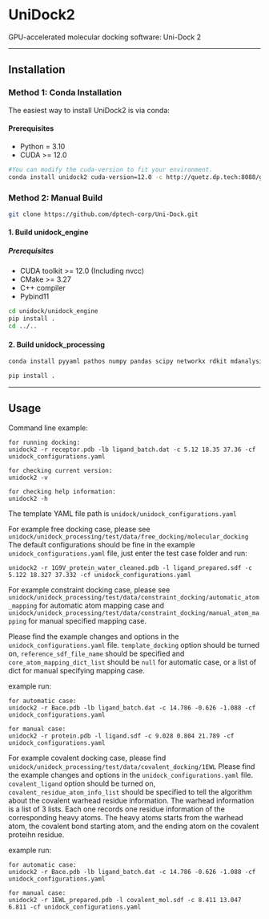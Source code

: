 # UniDock2
GPU-accelerated molecular docking software: Uni-Dock 2

---

## Installation
### Method 1: Conda Installation
The easiest way to install UniDock2 is via conda:

#### Prerequisites
* Python = 3.10
* CUDA >= 12.0

```sh
#You can modify the cuda-version to fit your environment.
conda install unidock2 cuda-version=12.0 -c http://quetz.dp.tech:8088/get/baymax -c conda-forge --no-repodata-use-zst 
```

### Method 2: Manual Build
```sh
git clone https://github.com/dptech-corp/Uni-Dock.git
```

#### 1. Build unidock_engine
##### Prerequisites
* CUDA toolkit >= 12.0 (Including nvcc)
* CMake >= 3.27
* C++ compiler
* Pybind11

```sh
cd unidock/unidock_engine
pip install .
cd ../..
```

#### 2. Build unidock_processing
```sh
conda install pyyaml pathos numpy pandas scipy networkx rdkit mdanalysis openbabel pdbfixer openmm cuda-version=12.0 msys_viparr_lpsolve55 ambertools_stable -c http://quetz.dp.tech:8088/get/baymax -c conda-forge --no-repodata-use-zst

pip install .
```

---
## Usage
Command line example:
```
for running docking:
unidock2 -r receptor.pdb -lb ligand_batch.dat -c 5.12 18.35 37.36 -cf unidock_configurations.yaml

for checking current version:
unidock2 -v

for checking help information:
unidock2 -h
```

The template YAML file path is `unidock/unidock_configurations.yaml`

For example free docking case, please see `unidock/unidock_processing/test/data/free_docking/molecular_docking`
The default configurations should be fine in the example `unidock_configurations.yaml` file, just enter the test case folder and run:
```
unidock2 -r 1G9V_protein_water_cleaned.pdb -l ligand_prepared.sdf -c 5.122 18.327 37.332 -cf unidock_configurations.yaml
```

For example constraint docking case, please see `unidock/unidock_processing/test/data/constraint_docking/automatic_atom_mapping` for automatic atom mapping case and `unidock/unidock_processing/test/data/constraint_docking/manual_atom_mapping` for manual specified mapping case.

Please find the example changes and options in the `unidock_configurations.yaml` file. `template_docking` option should be turned on, `reference_sdf_file_name` should be specified and `core_atom_mapping_dict_list` should be `null` for automatic case, or a list of dict for manual specifying mapping case.

example run:
```
for automatic case:
unidock2 -r Bace.pdb -lb ligand_batch.dat -c 14.786 -0.626 -1.088 -cf unidock_configurations.yaml

for manual case:
unidock2 -r protein.pdb -l ligand.sdf -c 9.028 0.804 21.789 -cf unidock_configurations.yaml
```

For example covalent docking case, please find `unidock/unidock_processing/test/data/covalent_docking/1EWL`
Please find the example changes and options in the `unidock_configurations.yaml` file. `covalent_ligand` option should be turned on, `covalent_residue_atom_info_list` should be specified to tell the algorithm about the covalent warhead residue information. The warhead information is a list of 3 lists. Each one records one residue information of the corresponding heavy atoms. The heavy atoms starts from the warhead atom, the covalent bond starting atom, and the ending atom on the covalent proteihn residue.

example run:
```
for automatic case:
unidock2 -r Bace.pdb -lb ligand_batch.dat -c 14.786 -0.626 -1.088 -cf unidock_configurations.yaml

for manual case:
unidock2 -r 1EWL_prepared.pdb -l covalent_mol.sdf -c 8.411 13.047 6.811 -cf unidock_configurations.yaml
```
